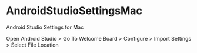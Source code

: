 # AndroidStudioSettingsMac
Android Studio Settings for Mac

Open Android Studio > Go To Welcome Board > Configure > Import Settings > Select File Location
